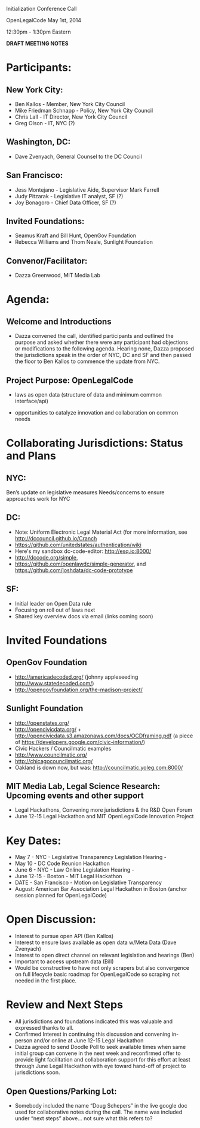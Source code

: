 Initialization Conference Call  

OpenLegalCode May 1st, 2014   

12:30pm - 1:30pm Eastern  

**DRAFT MEETING NOTES**

# Participants: 

## New York City:

* Ben Kallos - Member, New York City Council
* Mike Friedman Schnapp - Policy, New York City Council
* Chris Lall - IT Director, New York City Council
* Greg Olson - IT, NYC (?) 

## Washington, DC:

* Dave  Zvenyach, General Counsel to the DC Council

## San Francisco:

* Jess Montejano - Legislative Aide, Supervisor Mark Farrell
* Judy Pitzarak - Legislative IT analyst, SF (?)
* Joy Bonagoro - Chief Data Officer,  SF (?)

## Invited Foundations:
* Seamus Kraft and Bill Hunt, OpenGov Foundation
* Rebecca Williams and Thom Neale, Sunlight Foundation 

## Convenor/Facilitator: 
* Dazza Greenwood, MIT Media Lab


# Agenda:

## Welcome and Introductions 

* Dazza convened the call, identified participants and outlined the purpose and asked whether there were any participant had objections or modifications to the following agenda.  Hearing none, Dazza proposed the jurisdictions speak in the order of NYC, DC and SF and then passed the floor to Ben Kallos to commence the update from NYC.  

## Project Purpose: OpenLegalCode

* laws as open data  (structure of data and minimum common interface/api) 

* opportunities to catalyze innovation and collaboration on common needs

# Collaborating Jurisdictions: Status and Plans

## NYC:

Ben’s update on legislative measures
Needs/concerns to ensure approaches work for NYC

## DC: 

* Note: Uniform Electronic Legal Material Act (for more information, see http://dccouncil.github.io/Cranch
* https://github.com/unitedstates/authentication/wiki
* Here's my sandbox dc-code-editor: http://esq.io:8000/
* http://dccode.org/simple,
* https://github.com/openlawdc/simple-generator, and https://github.com/joshdata/dc-code-prototype

## SF: 

* Initial leader on Open Data rule
* Focusing on roll out of laws next
* Shared key overview docs via email (links coming soon)

# Invited Foundations

## OpenGov Foundation

* http://americadecoded.org/ (johnny appleseeding http://www.statedecoded.com/)
* http://opengovfoundation.org/the-madison-project/

## Sunlight Foundation  

* http://openstates.org/
* http://opencivicdata.org/ + http://opencivicdata.s3.amazonaws.com/docs/OCDframing.pdf (a piece of https://developers.google.com/civic-information/)
* Civic Hackers / Councilmatic examples
* http://www.councilmatic.org/
* http://chicagocouncilmatic.org/
* Oakland is down now, but was: http://councilmatic.yoleg.com:8000/

## MIT Media Lab, Legal Science Research: Upcoming events and other support

* Legal Hackathons, Convening more jurisdictions & the R&D Open Forum
* June 12-15 Legal Hackathon and MIT OpenLegalCode Innovation Project

# Key Dates:

* May 7 - NYC - Legislative Transparency Legislation Hearing - 
* May 10 - DC Code Reunion Hackathon
* June 6 - NYC - Law Online Legislation Hearing -
* June 12-15 - Boston - MIT Legal Hackathon
* DATE - San Francisco - Motion on Legislative Transparency
* August: American Bar Association Legal Hackathon in Boston (anchor session planned for OpenLegalCode)

# Open Discussion:

* Interest to pursue open API (Ben Kallos)
* Interest to ensure laws available as open data w/Meta Data (Dave Zvenyach)
* Interest to open direct channel on relevant legislation and hearings (Ben)
* Important to access upstream data  (Bill)
* Would be constructive to have not only scrapers but also convergence on full lifecycle basic roadmap for OpenLegalCode so scraping not needed in the first place.

# Review and Next Steps

* All jurisdictions and foundations indicated this was valuable and expressed thanks to all.
* Confirmed Interest in continuing this discussion and convening in-person and/or online at June 12-15 Legal Hackathon
* Dazza agreed to send Doodle Poll to seek available times when same initial group can convene in the next week and reconfirmed offer to provide light facilitation and collaboration support for this effort at least through June Legal Hackathon with eye toward hand-off of project to jurisdictions soon. 


## Open Questions/Parking Lot:

* Somebody included the name “Doug Schepers” in the live google doc used for collaborative notes during the call.  The name was included under “next steps” above… not sure what this refers to? 
